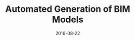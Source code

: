 ---
type: Conference Paper
title:  "Automated Generation of BIM Models"
authors: Janssen, P, Chen, KW, and Mohanty, A (2016)
details: Proceedings of eCAADe 2016, 22-26 August 2016, Oulu, Finland, pp. 583–590.
where: eCAADe 2016, Finland
summary: "In early stages of architectural design, highly simplified minimal models are often preferred while in the later stages maximal Building Information Models (BIM) are required that include the relevant information for detailed design documentation. This research focuses on the transition from minimal to maximal models and proposes a semi-automated workflow that consist of two main steps: analysis and templating. The analysis step starts with the minimal geometric model and decorates this model with a set of semantic and topological attributes. The templating step starts the decorated model and generates a transitional BIM model which can then be readily altered and populated with high resolution building information. A demonstration of two test cases shows the feasibility of the approach."
date: 2016-08-22
link: https://www.researchgate.net/publication/311534326
image: ../assets/images/mobius_screenshot.jpg
---